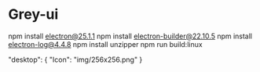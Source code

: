 # Grey-ui

npm install electron@25.1.1
npm install electron-builder@22.10.5
npm install electron-log@4.4.8
npm install unzipper
npm run build:linux

"desktop": {
        "Icon": "img/256x256.png"
      }